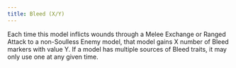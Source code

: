 ```yaml
---
title: Bleed (X/Y)
---
```

Each time this model inflicts wounds through a Melee Exchange or Ranged Attack to a non-Soulless Enemy model, that model gains X number of Bleed markers with value Y.
If a model has multiple sources of Bleed traits, it may only use one at any given time.